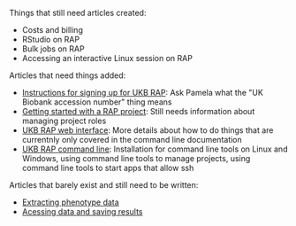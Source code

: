 Things that still need articles created:
* Costs and billing
* RStudio on RAP
* Bulk jobs on RAP
* Accessing an interactive Linux session on RAP

Articles that need things added:
* [Instructions for signing up for UKB RAP](01-Instructions-for-signing-up-for-UKB-RAP.md): Ask Pamela what the "UK Biobank accession number" thing means
* [Getting started with a RAP project](02-Getting-started-with-a-RAP-project.md): Still needs information about managing project roles
* [UKB RAP web interface](03-UKB-RAP-web-interface.md): More details about how to do things that are currentnly only covered in the command line documentation
* [UKB RAP command line](UKB-RAP-command-line.md): Installation for command line tools on Linux and Windows, using command line tools to manage projects, using command line tools to start apps that allow ssh

Articles that barely exist and still need to be written:
* [Extracting phenotype data](04-Extracting-phenotype-data.md)
* [Acessing data and saving results](05-Accessing-data-and-saving-results.md)
